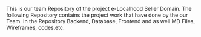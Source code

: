  This is our team Repository of the project e-Localhood Seller Domain.
 The following Repository contains the project work that have done by the our Team.
 In the Repository Backend, Database, Frontend and as well MD Files, Wireframes, codes,etc.
